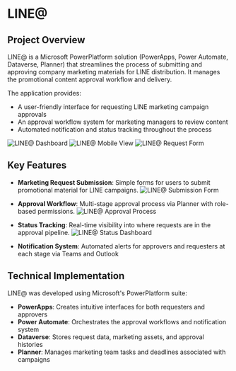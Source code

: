 # LINE@

## Project Overview
LINE@ is a Microsoft PowerPlatform solution (PowerApps, Power Automate, Dataverse, Planner) that streamlines the process of submitting and approving company marketing materials for LINE distribution. It manages the promotional content approval workflow and delivery.

The application provides:
- A user-friendly interface for requesting LINE marketing campaign approvals
- An approval workflow system for marketing managers to review content
- Automated notification and status tracking throughout the process

![LINE@ Dashboard](Images/LINE%20Dashboard.png)
![LINE@ Mobile View](Images/LINE%20Mobile.png)
![LINE@ Request Form](Images/LINE%20Form.png)

## Key Features
- **Marketing Request Submission**: Simple forms for users to submit promotional material for LINE campaigns.
![LINE@ Submission Form](Images/LINE%20Submission%20Form.png)

- **Approval Workflow**: Multi-stage approval process via Planner with role-based permissions.
![LINE@ Approval Process](Images/LINE%20Approval%20Workflow.png)

- **Status Tracking**: Real-time visibility into where requests are in the approval pipeline.
![LINE@ Status Dashboard](Images/LINE%20Status%20Dashboard.png)

- **Notification System**: Automated alerts for approvers and requesters at each stage via Teams and Outlook


## Technical Implementation
LINE@ was developed using Microsoft's PowerPlatform suite:
- **PowerApps**: Creates intuitive interfaces for both requesters and approvers
- **Power Automate**: Orchestrates the approval workflows and notification system
- **Dataverse**: Stores request data, marketing assets, and approval histories
- **Planner**: Manages marketing team tasks and deadlines associated with campaigns
